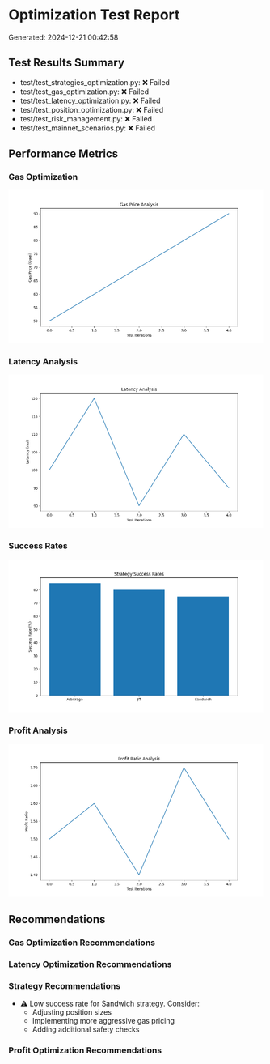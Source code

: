 # Optimization Test Report

Generated: 2024-12-21 00:42:58

## Test Results Summary

- test/test_strategies_optimization.py: ❌ Failed
- test/test_gas_optimization.py: ❌ Failed
- test/test_latency_optimization.py: ❌ Failed
- test/test_position_optimization.py: ❌ Failed
- test/test_risk_management.py: ❌ Failed
- test/test_mainnet_scenarios.py: ❌ Failed

## Performance Metrics

### Gas Optimization
![Gas Price Analysis](gas_price_analysis.png)

### Latency Analysis
![Latency Analysis](latency_analysis.png)

### Success Rates
![Success Rates](success_rates.png)

### Profit Analysis
![Profit Analysis](profit_analysis.png)

## Recommendations

### Gas Optimization Recommendations

### Latency Optimization Recommendations

### Strategy Recommendations

- ⚠️ Low success rate for Sandwich strategy. Consider:
  - Adjusting position sizes
  - Implementing more aggressive gas pricing
  - Adding additional safety checks

### Profit Optimization Recommendations

